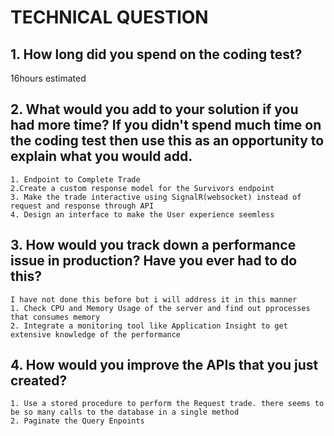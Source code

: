 # TECHNICAL QUESTION
## 1. How long did you spend on the coding test?
   16hours estimated
## 2. What would you add to your solution if you had more time? If you didn't spend much time on the coding test then use this as an opportunity to explain what you would add.
    1. Endpoint to Complete Trade
    2.Create a custom response model for the Survivors endpoint
    3. Make the trade interactive using SignalR(websocket) instead of request and response through API
    4. Design an interface to make the User experience seemless
    
     
## 3. How would you track down a performance issue in production? Have you ever had to do this?
    I have not done this before but i will address it in this manner
    1. Check CPU and Memory Usage of the server and find out pprocesses that consumes memory
    2. Integrate a monitoring tool like Application Insight to get extensive knowledge of the performance
    
## 4. How would you improve the APIs that you just created? 
    1. Use a stored procedure to perform the Request trade. there seems to be so many calls to the database in a single method
    2. Paginate the Query Enpoints
